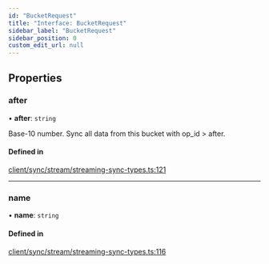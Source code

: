 ```yaml
---
id: "BucketRequest"
title: "Interface: BucketRequest"
sidebar_label: "BucketRequest"
sidebar_position: 0
custom_edit_url: null
---
```


## Properties

### after

• **after**: `string`

Base-10 number. Sync all data from this bucket with op_id > after.

#### Defined in

[client/sync/stream/streaming-sync-types.ts:121](https://github.com/powersync-ja/powersync-react-native-sdk/blob/65a3c12/packages/powersync-sdk-common/src/client/sync/stream/streaming-sync-types.ts#L121)

___

### name

• **name**: `string`

#### Defined in

[client/sync/stream/streaming-sync-types.ts:116](https://github.com/powersync-ja/powersync-react-native-sdk/blob/65a3c12/packages/powersync-sdk-common/src/client/sync/stream/streaming-sync-types.ts#L116)
